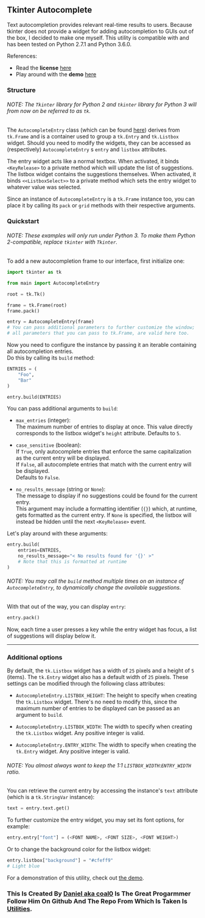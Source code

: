 ## Tkinter Autocomplete

Text autocompletion provides relevant real-time results to users.
Because tkinter does not provide a widget for adding autocompletion to GUIs out of the box,
I decided to make one myself. This utility is compatible with and has been tested on Python 2.7.1 and Python 3.6.0.<br />

References:
* Read the **license** [here](https://github.com/Coal0/Utilities/blob/master/LICENSE)<br />
* Play around with the **demo** [here](https://github.com/Coal0/Utilities/blob/master/tkinter_autocomplete/demo.py)

### Structure

###### NOTE: The `Tkinter` library for Python 2 and `tkinter` library for Python 3 will from now on be referred to as `tk`.

The `AutocompleteEntry` class (which can be found [here](https://github.com/Coal0/Utilities/blob/master/tkinter_autocomplete/main.py))
derives from `tk.Frame` and is a container used to group a `tk.Entry` and `tk.Listbox` widget. Should you need to modify the widgets,
they can be accessed as (respectively) `AutocompleteEntry` s `entry` and `listbox` attributes.<br />

The entry widget acts like a normal textbox. When activated, it binds `<KeyRelease>` to a private method which will update
the list of suggestions. The listbox widget contains the suggestions themselves. When activated, it binds `<<ListboxSelect>>` to a
private method which sets the entry widget to whatever value was selected.<br />

Since an instance of `AutocompleteEntry` is a `tk.Frame` instance too, you can place it by calling its `pack` or `grid` methods with
their respective arguments.

### Quickstart

###### NOTE: These examples will only run under Python 3. To make them Python 2-compatible, replace `tkinter` with `Tkinter`.

To add a new autocompletion frame to our interface, first initialize one:

```python
import tkinter as tk

from main import AutocompleteEntry

root = tk.Tk()

frame = tk.Frame(root)
frame.pack()

entry = AutocompleteEntry(frame)
# You can pass additional parameters to further customize the window;
# all parameters that you can pass to tk.Frame, are valid here too.
```

Now you need to configure the instance by passing it an iterable containing all autocompletion entries.<br />
Do this by calling its `build` method:

```python
ENTRIES = (
    "Foo",
    "Bar"
)

entry.build(ENTRIES)
```

You can pass additional arguments to `build`:

* `max_entries` (integer):<br />
  The maximum number of entries to display at once. This value directly corresponds to the listbox widget's `height` attribute. Defaults to `5`.

* `case_sensitive` (boolean):<br />
  If `True`, only autocomplete entries that enforce the same capitalization as the current entry will be displayed.<br />
  If `False`, all autocomplete entries that match with the current entry will be displayed.<br />
  Defaults to `False`.

* `no_results_message` (string or `None`):<br />
  The message to display if no suggestions could be found for the current entry.<br />
  This argument may include a formatting identifier (`{}`) which, at runtime, gets formatted as the current entry. If `None` is specified, the listbox will instead be hidden until the next `<KeyRelease>` event.

Let's play around with these arguments:

```python
entry.build(
    entries=ENTRIES,
    no_results_message="< No results found for '{}' >"
    # Note that this is formatted at runtime
)
```

###### NOTE: You may call the `build` method multiple times on an instance of `AutocompleteEntry`, to dynamically change the available suggestions.

With that out of the way, you can display `entry`:

```python
entry.pack()
```

Now, each time a user presses a key while the entry widget has focus, a list of suggestions will display below it.

---

### Additional options

By default, the `tk.Listbox` widget has a width of `25` pixels and a height of `5` (items). The `tk.Entry` widget also has a default width of `25` pixels. These settings can be modified through the following class attributes:

* `AutocompleteEntry.LISTBOX_HEIGHT`: The height to specify when creating the `tk.Listbox` widget. There's no need to modify this, since the maximum number of entries to be displayed can be passed as an argument to `build`.

* `AutocompleteEntry.LISTBOX_WIDTH`: The width to specify when creating the `tk.Listbox` widget. Any positive integer is valid.

* `AutocompleteEntry.ENTRY_WIDTH`: The width to specify when creating the `tk.Entry` widget. Any positive integer is valid.

###### NOTE: You almost always want to keep the 1:1 `LISTBOX_WIDTH`:`ENTRY_WIDTH` ratio.

You can retrieve the current entry by accessing the instance's `text` attribute (which is a `tk.StringVar` instance):

```python
text = entry.text.get()
```

To further customize the entry widget, you may set its font options, for example:

```python
entry.entry["font"] = (<FONT NAME>, <FONT SIZE>, <FONT WEIGHT>)
```

Or to change the background color for the listbox widget:

```python
entry.listbox["background"] = "#cfeff9"
# Light blue
```

For a demonstration of this utility, check out [the demo](#tkinter-autocomplete).

### This Is Created By [Daniel aka coal0](https://github.com/coal0) Is The Great Progarmmer Follow Him On Github And The Repo From Which Is Taken Is [Utilities](https://github.com/coal0/Utilities/tree/master/tkinter_autocomplete).

